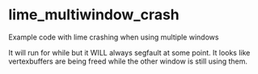 # lime_multiwindow_crash
Example code with lime crashing when using multiple windows

It will run for while but it WILL always segfault at some point.
It looks like vertexbuffers are being freed while the other window is still using them.
